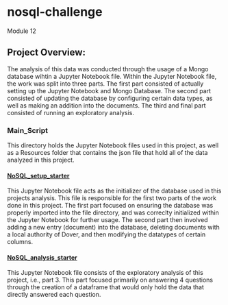 # nosql-challenge
Module 12

## Project Overview:
The analysis of this data was conducted through the usage of a Mongo database wihtin a Jupyter Notebook file. Within the Jupyter Notebook file, the work was split into three parts. The first part consisted of actually setting up the Jupyter Notebook and Mongo Database. The second part consisted of updating the database by configuring certain data types, as well as making an addition into the documents. The third and final part consisted of running an exploratory analysis.

### Main_Script
This directory holds the Jupyter Notebook files used in this project, as well as a Resources folder that contains the json file that hold all of the data analyzed in this project.

#### [NoSQL_setup_starter](https://github.com/EdGonz44/nosql-challenge/blob/main/Main_Script/NoSQL_setup_starter.ipynb)
This Jupyter Notebook file acts as the initializer of the database used in this projects analysis. This file is responsible for the first two parts of the work done in this project. The first part focused on ensuring the database was properly imported into the file directory, and was correclty initialized within the Jupyter Notebook for further usage. The second part then involved adding a new entry (document) into the database, deleting documents with a local authority of Dover, and then modifying the datatypes of certain columns.

#### [NoSQL_analysis_starter](https://github.com/EdGonz44/nosql-challenge/blob/main/Main_Script/NoSQL_analysis_starter.ipynb)
This Jupyter Notebook file consists of the exploratory analysis of this project, i.e., part 3. This part focused primarily on answering 4 questions through the creation of a dataframe that would only hold the data that directly answered each question.

